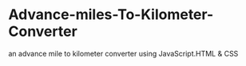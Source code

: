 # Advance-miles-To-Kilometer-Converter
an advance mile to kilometer converter using JavaScript.HTML &amp; CSS 
